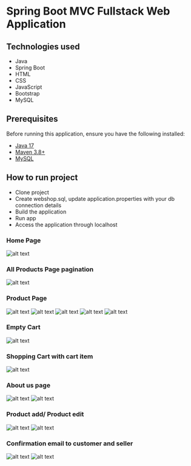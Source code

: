 # Spring Boot MVC Fullstack Web Application

## Technologies used
- Java
- Spring Boot
- HTML
- CSS
- JavaScript
- Bootstrap
- MySQL

## Prerequisites
Before running this application, ensure you have the following installed:
- [Java 17](https://www.oracle.com/java/technologies/javase-jdk17-downloads.html)
- [Maven 3.8+](https://maven.apache.org/install.html)
- [MySQL](https://dev.mysql.com/downloads/installer/)

## How to run project
- Clone project
- Create webshop.sql, update application.properties with your db connection details
- Build the application
- Run app
- Access the application through localhost

### Home Page
![alt text](uploads/image.png)
### All Products Page pagination
![alt text](uploads/image-1.png)
### Product Page
![alt text](uploads/image-2.png)
![alt text](uploads/image-3.png)
![alt text](uploads/image-4.png)
![alt text](uploads/firstRev.png)
![alt text](uploads/firstRev-1.png)
### Empty Cart
![alt text](uploads/image-5.png)
### Shopping Cart with cart item
![alt text](uploads/image-6.png)
### About us page
![alt text](uploads/image-7.png)
![alt text](uploads/image-8.png)
### Product add/ Product edit
![alt text](uploads/image-9.png)
![alt text](uploads/editProduct.png)
### Confirmation email to customer and seller
![alt text](uploads/mail1.png)
![alt text](uploads/mail2.png)